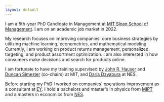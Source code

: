 ```yaml
---
layout: default
---
```


I am a 5th-year PhD Candidate in Management at [MIT Sloan School of Management](https://mitsloan.mit.edu/). I am on an academic job market in 2022.

My research focuses on improving companies' core business strategies by utilizing machine learning, econometrics, and mathematical modeling. Currently, I am working on product returns management, personalized targeting, and product assortment optimization. I am also interested in how consumers make decisions and search for products online. 

I am fortunate to have my training supervised by [John R. Hauser](https://mitsloan.mit.edu/faculty/directory/john-r-hauser) and [Duncan Simester](https://mitsloan.mit.edu/faculty/directory/duncan-simester) (co-chairs) at MIT, and [Daria Dzyabura](https://sites.google.com/a/nes.ru/daria-dzyabura/) at NES.

Before starting my PhD I worked on companies' operations improvement as a consultant at [EY](https://www.ey.com/en_us). I hold a bachelors and master's in physics from [MIPT](https://mipt.ru/english/) and a masters in economics from [NES](https://www.nes.ru/official&lang=en). 